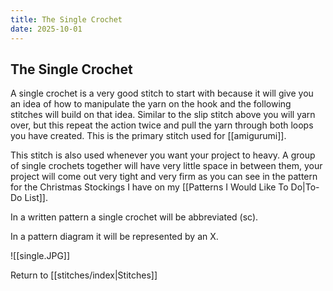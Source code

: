 ```yaml
---
title: The Single Crochet
date: 2025-10-01
---
```


## The Single Crochet 
A single crochet is a very good stitch to start with because it will give you an idea of how to manipulate the yarn on the hook and the following stitches will build on that idea. Similar to the slip stitch above you will yarn over, but this repeat the action twice and pull the yarn through both loops you have created. This is the primary stitch used for [[amigurumi]].

This stitch is also used whenever you want your project to heavy. A group of single crochets together will have very little space in between them, your project will come out very tight and very firm as you can see in the pattern for the Christmas Stockings I have on my [[Patterns I Would Like To Do|To-Do List]].

In a written pattern a single crochet will be abbreviated (sc).

In a pattern diagram it will be represented by an X.

![[single.JPG]]



Return to [[stitches/index|Stitches]] 